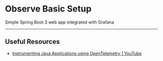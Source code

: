 # Observe Basic Setup
Simple Spring Boot 3 web app integrated with Grafana

---
## Useful Resources
- [Instrumenting Java Applications using OpenTelemetry | YouTube](https://www.youtube.com/watch?v=XvmicNH_4lc&list=PLDqi6CuDzubz5viRapQ049TjJMOCCu9MJ&index=2)
